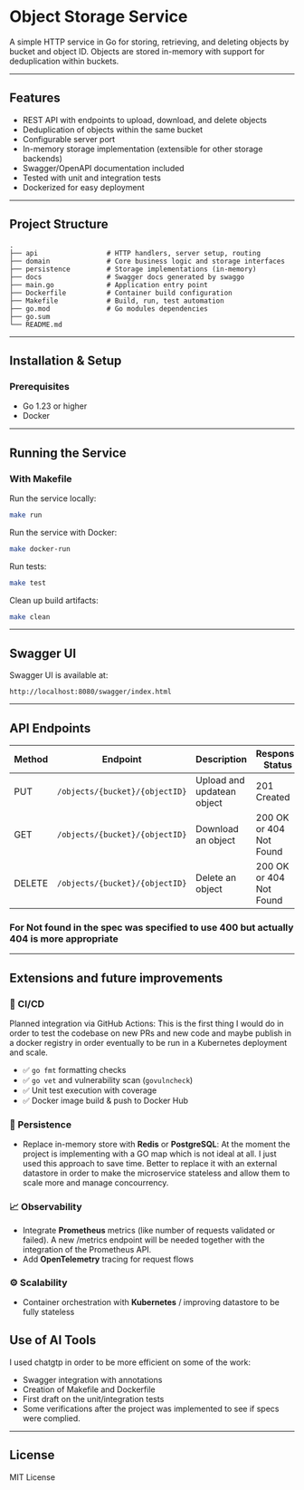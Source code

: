 # Object Storage Service

A simple HTTP service in Go for storing, retrieving, and deleting objects by bucket and object ID. Objects are stored in-memory with support for deduplication within buckets.

---

## Features

- REST API with endpoints to upload, download, and delete objects
- Deduplication of objects within the same bucket
- Configurable server port
- In-memory storage implementation (extensible for other storage backends)
- Swagger/OpenAPI documentation included
- Tested with unit and integration tests
- Dockerized for easy deployment

---

## Project Structure

```
.
├── api                 # HTTP handlers, server setup, routing
├── domain              # Core business logic and storage interfaces
├── persistence         # Storage implementations (in-memory)
├── docs                # Swagger docs generated by swaggo
├── main.go             # Application entry point
├── Dockerfile          # Container build configuration
├── Makefile            # Build, run, test automation
├── go.mod              # Go modules dependencies
├── go.sum
└── README.md
```

---

## Installation & Setup

### Prerequisites

- Go 1.23 or higher
- Docker

---

## Running the Service

### With Makefile

Run the service locally:

```bash
make run
```

Run the service with Docker:

```bash
make docker-run
```

Run tests:

```bash
make test
```

Clean up build artifacts:

```bash
make clean
```

---

## Swagger UI

Swagger UI is available at:

```
http://localhost:8080/swagger/index.html
```

---

## API Endpoints

| Method | Endpoint                    | Description                  | Response Status         |
|--------|-----------------------------|------------------------------|------------------------|
| PUT    | `/objects/{bucket}/{objectID}` | Upload and updatean object   | 201 Created            |
| GET    | `/objects/{bucket}/{objectID}` | Download an object           | 200 OK or 404 Not Found |
| DELETE | `/objects/{bucket}/{objectID}` | Delete an object             | 200 OK or 404 Not Found |

### For Not found in the spec was specified to use 400 but actually 404 is more appropriate

---

## Extensions and future improvements

### 🔄 CI/CD

Planned integration via GitHub Actions: This is the first thing I would do in order to test the codebase on new PRs and new code and maybe publish in a docker registry in order eventually to be run in a Kubernetes deployment and scale.
- ✅ `go fmt` formatting checks
- ✅ `go vet` and vulnerability scan (`govulncheck`)
- ✅ Unit test execution with coverage
- ✅ Docker image build & push to Docker Hub

### 💾 Persistence

- Replace in-memory store with **Redis** or **PostgreSQL**: At the moment the project is implementing with a GO map which is not ideal at all. I just used this approach to save time. Better to replace it with an external datastore in order to make the microservice stateless and allow them to scale more and manage concourrency.

### 📈 Observability

- Integrate **Prometheus** metrics (like number of requests validated or failed). A new /metrics endpoint will be needed together with the integration of the Prometheus API.
- Add **OpenTelemetry** tracing for request flows

### ⚙️ Scalability

- Container orchestration with **Kubernetes** / improving datastore to be fully stateless

## Use of AI Tools

I used chatgtp in order to be more efficient on some of the work:

- Swagger integration with annotations
- Creation of Makefile and Dockerfile
- First draft on the unit/integration tests
- Some verifications after the project was implemented to see if specs were complied. 

---

## License

MIT License
